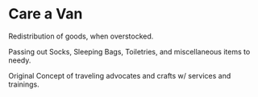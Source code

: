 # Care a Van

Redistribution of goods, when overstocked.

Passing out Socks, Sleeping Bags, Toiletries, and miscellaneous items to needy.

Original Concept of traveling advocates and crafts w/ services and trainings.

